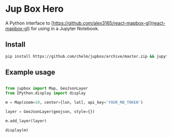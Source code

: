 # Jup Box Hero

A Python interface to [https://github.com/alex3165/react-mapbox-gl](react-mapbox-gl) for using in a Jupyter Notebook. 

## Install

```bash
pip install https://github.com/chelm/jupbox/archive/master.zip && jupyter nbextension enable --py jupbox
```

## Example usage 

```python

from jupbox import Map, GeoJsonLayer
from IPython.display import display

m = Map(zoom=10, center=[lon, lat], api_key='YOUR_MB_TOKEN')

layer = GeoJsonLayer(geojson, style={})

m.add_layer(layer)

display(m)
```
